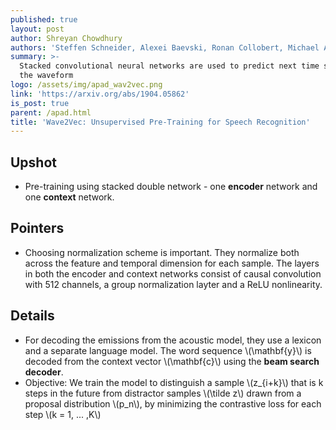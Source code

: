 ```yaml
---
published: true
layout: post
author: Shreyan Chowdhury
authors: 'Steffen Schneider, Alexei Baevski, Ronan Collobert, Michael Auli'
summary: >-
  Stacked convolutional neural networks are used to predict next time step in
  the waveform
logo: /assets/img/apad_wav2vec.png
link: 'https://arxiv.org/abs/1904.05862'
is_post: true
parent: /apad.html
title: 'Wave2Vec: Unsupervised Pre-Training for Speech Recognition'
---
```

## Upshot
- Pre-training using stacked double network - one **encoder** network and one **context** network.

## Pointers
- Choosing normalization scheme is important. They normalize both across the feature and temporal dimension for each sample. The layers in both the encoder and context networks consist of causal convolution with 512 channels, a group normalization layter and a ReLU nonlinearity.

## Details
- For decoding the emissions from the acoustic model, they use a lexicon and a separate language model. The word sequence \\(\mathbf{y}\\) is decoded from the context vector \\(\mathbf{c}\\) using the **beam search decoder**. 
- Objective: We train the model to distinguish a sample \\(z_{i+k}\\) that is k steps in the future from distractor samples \\(\tilde z\\) drawn from a proposal distribution \\(p_n\\), by minimizing the contrastive loss for each step \\(k = 1, ... ,K\\)


